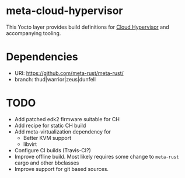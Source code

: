 # meta-cloud-hypervisor

This Yocto layer provides build definitions for [Cloud Hypervisor](https://github.com/cloud-hypervisor/cloud-hypervisor) and accompanying tooling.

# Dependencies

* URI: https://github.com/meta-rust/meta-rust/
* branch: thud|warrior|zeus|dunfell

# TODO 

* Add patched edk2 firmware suitable for CH
* Add recipe for static CH build
* Add meta-virtualization dependency for 
  * Better KVM support
  * libvirt
* Configure CI builds (Travis-CI?)
* Improve offline build. Most likely requires some change to `meta-rust` cargo and other bbclasses
* Improve support for git based sources.
